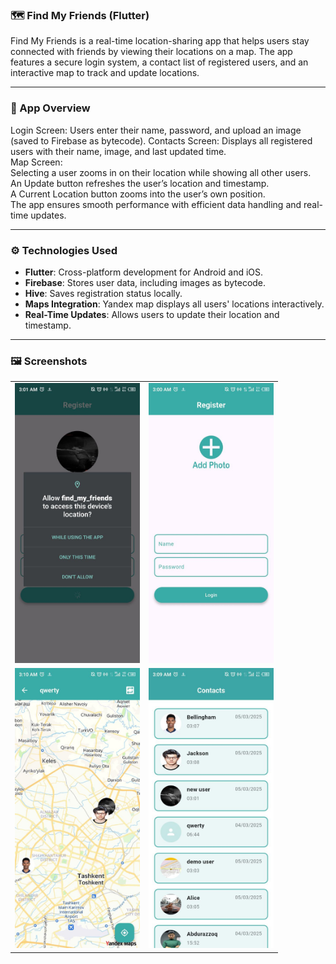 ### 🗺️ Find My Friends (Flutter)
Find My Friends is a real-time location-sharing app that helps users stay connected with friends by
viewing their locations on a map. The app features a secure login system, a contact list of
registered users, and an interactive map to track and update locations.

---

### 📱 App Overview
Login Screen: Users enter their name, password, and upload an image (saved to Firebase as bytecode).
Contacts Screen: Displays all registered users with their name, image, and last updated time.  
Map Screen:  
Selecting a user zooms in on their location while showing all other users.  
An Update button refreshes the user’s location and timestamp.  
A Current Location button zooms into the user’s own position.  
The app ensures smooth performance with efficient data handling and real-time updates.

---

### ⚙️ Technologies Used
- **Flutter**: Cross-platform development for Android and iOS.
- **Firebase**: Stores user data, including images as bytecode.
- **Hive**: Saves registration status locally.
- **Maps Integration**: Yandex map displays all users' locations interactively.
- **Real-Time Updates**: Allows users to update their location and timestamp.

--- 

### 🖼️ Screenshots

<table>
  <tr>
    <td><img src="images/screenshot1.jpg" alt="Screenshot 1" width="200"/></td>
    <td><img src="images/screenshot2.jpg" alt="Screenshot 2" width="200"/></td>
  </tr>
  <tr>
    <td><img src="images/screenshot3.jpg" alt="Screenshot 3" width="200"/></td>
    <td><img src="images/screenshot4.jpg" alt="Screenshot 4" width="200"/></td>
  </tr>
</table>